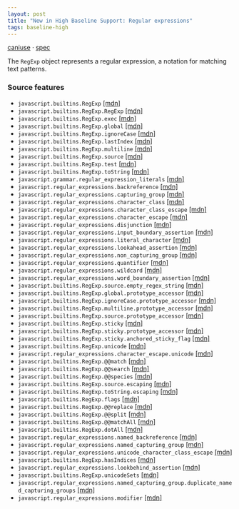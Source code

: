 ```yaml
---
layout: post
title: "New in High Baseline Support: Regular expressions"
tags: baseline-high
---
```


[caniuse](https://caniuse.com/?search=regexp) · [spec](https://tc39.es/ecma262/multipage/text-processing.html#sec-regexp-regular-expression-objects)

The `RegExp` object represents a regular expression, a notation for matching text patterns.

### Source features

- ``javascript.builtins.RegExp`` [[mdn]](https://https://developer.mozilla.org/en-US/search?q=javascript.builtins.RegExp)
- ``javascript.builtins.RegExp.RegExp`` [[mdn]](https://https://developer.mozilla.org/en-US/search?q=javascript.builtins.RegExp.RegExp)
- ``javascript.builtins.RegExp.exec`` [[mdn]](https://https://developer.mozilla.org/en-US/search?q=javascript.builtins.RegExp.exec)
- ``javascript.builtins.RegExp.global`` [[mdn]](https://https://developer.mozilla.org/en-US/search?q=javascript.builtins.RegExp.global)
- ``javascript.builtins.RegExp.ignoreCase`` [[mdn]](https://https://developer.mozilla.org/en-US/search?q=javascript.builtins.RegExp.ignoreCase)
- ``javascript.builtins.RegExp.lastIndex`` [[mdn]](https://https://developer.mozilla.org/en-US/search?q=javascript.builtins.RegExp.lastIndex)
- ``javascript.builtins.RegExp.multiline`` [[mdn]](https://https://developer.mozilla.org/en-US/search?q=javascript.builtins.RegExp.multiline)
- ``javascript.builtins.RegExp.source`` [[mdn]](https://https://developer.mozilla.org/en-US/search?q=javascript.builtins.RegExp.source)
- ``javascript.builtins.RegExp.test`` [[mdn]](https://https://developer.mozilla.org/en-US/search?q=javascript.builtins.RegExp.test)
- ``javascript.builtins.RegExp.toString`` [[mdn]](https://https://developer.mozilla.org/en-US/search?q=javascript.builtins.RegExp.toString)
- ``javascript.grammar.regular_expression_literals`` [[mdn]](https://https://developer.mozilla.org/en-US/search?q=javascript.grammar.regular_expression_literals)
- ``javascript.regular_expressions.backreference`` [[mdn]](https://https://developer.mozilla.org/en-US/search?q=javascript.regular_expressions.backreference)
- ``javascript.regular_expressions.capturing_group`` [[mdn]](https://https://developer.mozilla.org/en-US/search?q=javascript.regular_expressions.capturing_group)
- ``javascript.regular_expressions.character_class`` [[mdn]](https://https://developer.mozilla.org/en-US/search?q=javascript.regular_expressions.character_class)
- ``javascript.regular_expressions.character_class_escape`` [[mdn]](https://https://developer.mozilla.org/en-US/search?q=javascript.regular_expressions.character_class_escape)
- ``javascript.regular_expressions.character_escape`` [[mdn]](https://https://developer.mozilla.org/en-US/search?q=javascript.regular_expressions.character_escape)
- ``javascript.regular_expressions.disjunction`` [[mdn]](https://https://developer.mozilla.org/en-US/search?q=javascript.regular_expressions.disjunction)
- ``javascript.regular_expressions.input_boundary_assertion`` [[mdn]](https://https://developer.mozilla.org/en-US/search?q=javascript.regular_expressions.input_boundary_assertion)
- ``javascript.regular_expressions.literal_character`` [[mdn]](https://https://developer.mozilla.org/en-US/search?q=javascript.regular_expressions.literal_character)
- ``javascript.regular_expressions.lookahead_assertion`` [[mdn]](https://https://developer.mozilla.org/en-US/search?q=javascript.regular_expressions.lookahead_assertion)
- ``javascript.regular_expressions.non_capturing_group`` [[mdn]](https://https://developer.mozilla.org/en-US/search?q=javascript.regular_expressions.non_capturing_group)
- ``javascript.regular_expressions.quantifier`` [[mdn]](https://https://developer.mozilla.org/en-US/search?q=javascript.regular_expressions.quantifier)
- ``javascript.regular_expressions.wildcard`` [[mdn]](https://https://developer.mozilla.org/en-US/search?q=javascript.regular_expressions.wildcard)
- ``javascript.regular_expressions.word_boundary_assertion`` [[mdn]](https://https://developer.mozilla.org/en-US/search?q=javascript.regular_expressions.word_boundary_assertion)
- ``javascript.builtins.RegExp.source.empty_regex_string`` [[mdn]](https://https://developer.mozilla.org/en-US/search?q=javascript.builtins.RegExp.source.empty_regex_string)
- ``javascript.builtins.RegExp.global.prototype_accessor`` [[mdn]](https://https://developer.mozilla.org/en-US/search?q=javascript.builtins.RegExp.global.prototype_accessor)
- ``javascript.builtins.RegExp.ignoreCase.prototype_accessor`` [[mdn]](https://https://developer.mozilla.org/en-US/search?q=javascript.builtins.RegExp.ignoreCase.prototype_accessor)
- ``javascript.builtins.RegExp.multiline.prototype_accessor`` [[mdn]](https://https://developer.mozilla.org/en-US/search?q=javascript.builtins.RegExp.multiline.prototype_accessor)
- ``javascript.builtins.RegExp.source.prototype_accessor`` [[mdn]](https://https://developer.mozilla.org/en-US/search?q=javascript.builtins.RegExp.source.prototype_accessor)
- ``javascript.builtins.RegExp.sticky`` [[mdn]](https://https://developer.mozilla.org/en-US/search?q=javascript.builtins.RegExp.sticky)
- ``javascript.builtins.RegExp.sticky.prototype_accessor`` [[mdn]](https://https://developer.mozilla.org/en-US/search?q=javascript.builtins.RegExp.sticky.prototype_accessor)
- ``javascript.builtins.RegExp.sticky.anchored_sticky_flag`` [[mdn]](https://https://developer.mozilla.org/en-US/search?q=javascript.builtins.RegExp.sticky.anchored_sticky_flag)
- ``javascript.builtins.RegExp.unicode`` [[mdn]](https://https://developer.mozilla.org/en-US/search?q=javascript.builtins.RegExp.unicode)
- ``javascript.regular_expressions.character_escape.unicode`` [[mdn]](https://https://developer.mozilla.org/en-US/search?q=javascript.regular_expressions.character_escape.unicode)
- ``javascript.builtins.RegExp.@@match`` [[mdn]](https://https://developer.mozilla.org/en-US/search?q=javascript.builtins.RegExp.@@match)
- ``javascript.builtins.RegExp.@@search`` [[mdn]](https://https://developer.mozilla.org/en-US/search?q=javascript.builtins.RegExp.@@search)
- ``javascript.builtins.RegExp.@@species`` [[mdn]](https://https://developer.mozilla.org/en-US/search?q=javascript.builtins.RegExp.@@species)
- ``javascript.builtins.RegExp.source.escaping`` [[mdn]](https://https://developer.mozilla.org/en-US/search?q=javascript.builtins.RegExp.source.escaping)
- ``javascript.builtins.RegExp.toString.escaping`` [[mdn]](https://https://developer.mozilla.org/en-US/search?q=javascript.builtins.RegExp.toString.escaping)
- ``javascript.builtins.RegExp.flags`` [[mdn]](https://https://developer.mozilla.org/en-US/search?q=javascript.builtins.RegExp.flags)
- ``javascript.builtins.RegExp.@@replace`` [[mdn]](https://https://developer.mozilla.org/en-US/search?q=javascript.builtins.RegExp.@@replace)
- ``javascript.builtins.RegExp.@@split`` [[mdn]](https://https://developer.mozilla.org/en-US/search?q=javascript.builtins.RegExp.@@split)
- ``javascript.builtins.RegExp.@@matchAll`` [[mdn]](https://https://developer.mozilla.org/en-US/search?q=javascript.builtins.RegExp.@@matchAll)
- ``javascript.builtins.RegExp.dotAll`` [[mdn]](https://https://developer.mozilla.org/en-US/search?q=javascript.builtins.RegExp.dotAll)
- ``javascript.regular_expressions.named_backreference`` [[mdn]](https://https://developer.mozilla.org/en-US/search?q=javascript.regular_expressions.named_backreference)
- ``javascript.regular_expressions.named_capturing_group`` [[mdn]](https://https://developer.mozilla.org/en-US/search?q=javascript.regular_expressions.named_capturing_group)
- ``javascript.regular_expressions.unicode_character_class_escape`` [[mdn]](https://https://developer.mozilla.org/en-US/search?q=javascript.regular_expressions.unicode_character_class_escape)
- ``javascript.builtins.RegExp.hasIndices`` [[mdn]](https://https://developer.mozilla.org/en-US/search?q=javascript.builtins.RegExp.hasIndices)
- ``javascript.regular_expressions.lookbehind_assertion`` [[mdn]](https://https://developer.mozilla.org/en-US/search?q=javascript.regular_expressions.lookbehind_assertion)
- ``javascript.builtins.RegExp.unicodeSets`` [[mdn]](https://https://developer.mozilla.org/en-US/search?q=javascript.builtins.RegExp.unicodeSets)
- ``javascript.regular_expressions.named_capturing_group.duplicate_named_capturing_groups`` [[mdn]](https://https://developer.mozilla.org/en-US/search?q=javascript.regular_expressions.named_capturing_group.duplicate_named_capturing_groups)
- ``javascript.regular_expressions.modifier`` [[mdn]](https://https://developer.mozilla.org/en-US/search?q=javascript.regular_expressions.modifier)
